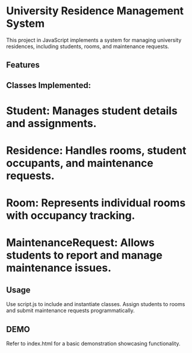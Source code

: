 # University Residence Management System

This project in JavaScript implements a system for managing university residences, including students, rooms, and maintenance requests.

## Features

## Classes Implemented:
# Student:  Manages student details and assignments.
# Residence: Handles rooms, student occupants, and maintenance requests.
# Room: Represents individual rooms with occupancy tracking.
# MaintenanceRequest: Allows students to report and manage maintenance issues.

## Usage

Use script.js to include and instantiate classes.
Assign students to rooms and submit maintenance requests programmatically.

## DEMO

Refer to index.html for a basic demonstration showcasing functionality.
